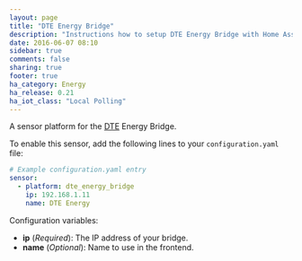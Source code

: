 ```yaml
---
layout: page
title: "DTE Energy Bridge"
description: "Instructions how to setup DTE Energy Bridge with Home Assistant."
date: 2016-06-07 08:10
sidebar: true
comments: false
sharing: true
footer: true
ha_category: Energy
ha_release: 0.21
ha_iot_class: "Local Polling"
---
```


A sensor platform for the [DTE](https://www.dteenergy.com/) Energy Bridge.

To enable this sensor, add the following lines to your `configuration.yaml` file:

```yaml
# Example configuration.yaml entry
sensor:
  - platform: dte_energy_bridge
    ip: 192.168.1.11
    name: DTE Energy
```

Configuration variables:

- **ip** (*Required*): The IP address of your bridge.
- **name** (*Optional*): Name to use in the frontend.
